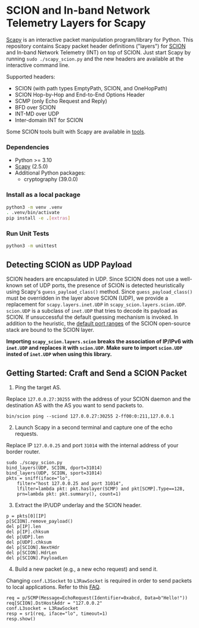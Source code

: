 SCION and In-band Network Telemetry Layers for Scapy
====================================================

[Scapy](https://scapy.net/) is an interactive packet manipulation program/library for Python. This
repository contains Scapy packet header definitions ("layers") for [SCION](https://www.scion-architecture.net/)
and In-band Network Telemetry (INT) on top of SCION. Just start Scapy by running
`sudo ./scapy_scion.py` and the new headers are available at the interactive command line.

Supported headers:
- SCION (with path types EmptyPath, SCION, and OneHopPath)
- SCION Hop-by-Hop and End-to-End Options Header
- SCMP (only Echo Request and Reply)
- BFD over SCION
- INT-MD over UDP
- Inter-domain INT for SCION

Some SCION tools built with Scapy are available in [tools](/tools).

### Dependencies
- Python >= 3.10
- [Scapy](https://scapy.net/) (2.5.0)
- Additional Python packages:
    - cryptography (39.0.0)

### Install as a local package
```bash
python3 -m venv .venv
. .venv/bin/activate
pip install -e .[extras]
```

### Run Unit Tests
```bash
python3 -m unittest
```

Detecting SCION as UDP Payload
------------------------------
SCION headers are encapsulated in UDP. Since SCION does not use a well-known set of UDP ports, the
presence of SCION is detected heuristically using Scapy's `guess_payload_class()` method. Since
`guess_payload_class()` must be overridden in the layer above SCION (UDP), we provide a replacement
for `scapy.layers.inet.UDP` in `scapy_scion.layers.scion.UDP`. `scion.UDP` is a subclass of
`inet.UDP` that tries to decode its payload as SCION. If unsuccessful the default guessing mechanism
is invoked. In addition to the heuristic, the [default port ranges][1] of the SCION open-source
stack are bound to the SCION layer.

[1]: https://github.com/scionproto/scion/wiki/Default-port-ranges

**Importing `scapy_scion.layers.scion` breaks the association of IP/IPv6 with `inet.UDP` and
replaces it with `scion.UDP`. Make sure to import `scion.UDP` insted of `inet.UDP` when using this
library.**

Getting Started: Craft and Send a SCION Packet
----------------------------------------------
1. Ping the target AS.

Replace `127.0.0.27:30255` with the address of your SCION daemon and the destination AS with the AS
you want to send packets to.
```
bin/scion ping --sciond 127.0.0.27:30255 2-ff00:0:211,127.0.0.1
```

2. Launch Scapy in a second terminal and capture one of the echo requests.

Replace IP `127.0.0.25` and port `31014` with the internal address of your border router.
```
sudo ./scapy_scion.py
bind_layers(UDP, SCION, dport=31014)
bind_layers(UDP, SCION, sport=31014)
pkts = sniff(iface="lo",
    filter="host 127.0.0.25 and port 31014",
    lfilter=lambda pkt: pkt.haslayer(SCMP) and pkt[SCMP].Type==128,
    prn=lambda pkt: pkt.summary(), count=1)
```

3. Extract the IP/UDP underlay and the SCION header.
```
p = pkts[0][IP]
p[SCION].remove_payload()
del p[IP].len
del p[IP].chksum
del p[UDP].len
del p[UDP].chksum
del p[SCION].NextHdr
del p[SCION].HdrLen
del p[SCION].PayloadLen
```

4. Build a new packet (e.g., a new echo request) and send it.

Changing `conf.L3Socket` to `L3RawSocket` is required in order to send packets to local
applications.
Refer to this [FAQ](https://scapy.readthedocs.io/en/latest/troubleshooting.html#i-can-t-ping-127-0-0-1-scapy-does-not-work-with-127-0-0-1-or-on-the-loopback-interface).
```
req = p/SCMP(Message=EchoRequest(Identifier=0xabcd, Data=b"Hello!"))
req[SCION].DstHostAddr = "127.0.0.2"
conf.L3socket = L3RawSocket
resp = sr1(req, iface="lo", timeout=1)
resp.show()
```
